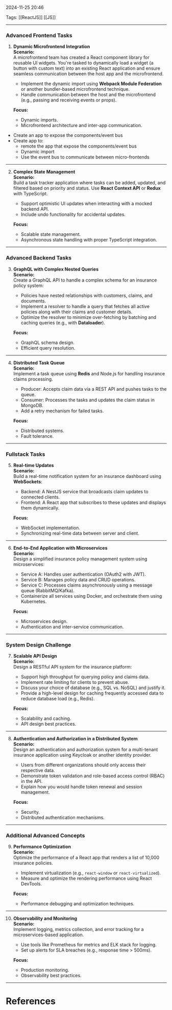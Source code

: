2024-11-25 20:46

Tags: [[ReactJS]] [[JS]]

---

### **Advanced Frontend Tasks**

1. **Dynamic Microfrontend Integration**  
    **Scenario:**  
    A microfrontend team has created a React component library for reusable UI widgets. You're tasked to dynamically load a widget (a button with custom text) into an existing React application and ensure seamless communication between the host app and the microfrontend.
    
    - Implement the dynamic import using **Webpack Module Federation** or another bundler-based microfrontend technique.
    - Handle communication between the host and the microfrontend (e.g., passing and receiving events or props).
    
    **Focus:**
    
    - Dynamic imports.
    - Microfrontend architecture and inter-app communication.

- Create an app to expose the components/event bus
- Create app to:
	- remote the app that expose the components/event bus
	- Dynamic import
	- Use the event bus to communicate between micro-frontends

---

2. **Complex State Management**  
    **Scenario:**  
    Build a task tracker application where tasks can be added, updated, and filtered based on priority and status. Use **React Context API** or **Redux** with TypeScript.
    
    - Support optimistic UI updates when interacting with a mocked backend API.
    - Include undo functionality for accidental updates.
    
    **Focus:**
    
    - Scalable state management.
    - Asynchronous state handling with proper TypeScript integration.

---

### **Advanced Backend Tasks**

3. **GraphQL with Complex Nested Queries**  
    **Scenario:**  
    Create a GraphQL API to handle a complex schema for an insurance policy system:
    
    - Policies have nested relationships with customers, claims, and documents.
    - Implement a resolver to handle a query that fetches all active policies along with their claims and customer details.
    - Optimize the resolver to minimize over-fetching by batching and caching queries (e.g., with **Dataloader**).
    
    **Focus:**
    
    - GraphQL schema design.
    - Efficient query resolution.

---

4. **Distributed Task Queue**  
    **Scenario:**  
    Implement a task queue using **Redis** and Node.js for handling insurance claims processing.
    
    - Producer: Accepts claim data via a REST API and pushes tasks to the queue.
    - Consumer: Processes the tasks and updates the claim status in MongoDB.
    - Add a retry mechanism for failed tasks.
    
    **Focus:**
    
    - Distributed systems.
    - Fault tolerance.

---

### **Fullstack Tasks**

5. **Real-time Updates**  
    **Scenario:**  
    Build a real-time notification system for an insurance dashboard using **WebSockets**:
    
    - Backend: A NestJS service that broadcasts claim updates to connected clients.
    - Frontend: A React app that subscribes to these updates and displays them dynamically.
    
    **Focus:**
    
    - WebSocket implementation.
    - Synchronizing real-time data between server and client.

---

6. **End-to-End Application with Microservices**  
    **Scenario:**  
    Design a simplified insurance policy management system using microservices:
    
    - Service A: Handles user authentication (OAuth2 with JWT).
    - Service B: Manages policy data and CRUD operations.
    - Service C: Processes claims asynchronously using a message queue (RabbitMQ/Kafka).
    - Containerize all services using Docker, and orchestrate them using Kubernetes.
    
    **Focus:**
    
    - Microservices design.
    - Authentication and inter-service communication.

---

### **System Design Challenge**

7. **Scalable API Design**  
    **Scenario:**  
    Design a RESTful API system for the insurance platform:
    
    - Support high throughput for querying policy and claims data.
    - Implement rate limiting for clients to prevent abuse.
    - Discuss your choice of database (e.g., SQL vs. NoSQL) and justify it.
    - Provide a high-level design for caching frequently accessed data to reduce database load (e.g., Redis).
    
    **Focus:**
    
    - Scalability and caching.
    - API design best practices.

---

8. **Authentication and Authorization in a Distributed System**  
    **Scenario:**  
    Design an authentication and authorization system for a multi-tenant insurance application using Keycloak or another identity provider.
    
    - Users from different organizations should only access their respective data.
    - Demonstrate token validation and role-based access control (RBAC) in the API.
    - Explain how you would handle token renewal and session management.
    
    **Focus:**
    
    - Security.
    - Distributed authentication mechanisms.

---

### **Additional Advanced Concepts**

9. **Performance Optimization**  
    **Scenario:**  
    Optimize the performance of a React app that renders a list of 10,000 insurance policies.
    
    - Implement virtualization (e.g., `react-window` or `react-virtualized`).
    - Measure and optimize the rendering performance using React DevTools.
    
    **Focus:**
    
    - Performance debugging and optimization techniques.

---

10. **Observability and Monitoring**  
    **Scenario:**  
    Implement logging, metrics collection, and error tracking for a microservices-based application.
    
    - Use tools like Prometheus for metrics and ELK stack for logging.
    - Set up alerts for SLA breaches (e.g., response time > 500ms).
    
    **Focus:**
    
    - Production monitoring.
    - Observability best practices.

---
# References